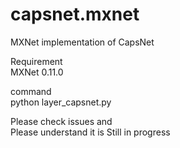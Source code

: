 # capsnet.mxnet
MXNet implementation of CapsNet

Requirement  
MXNet 0.11.0

command  
python layer_capsnet.py
  
Please check issues and  
Please understand it is Still in progress
